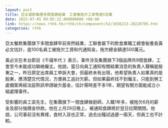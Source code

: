 ```yaml
---
layout: post
title: 亞太餐飲集團多間食肆結業　工會稱拖欠工資等達5百萬
date: 2022-07-05 09:05:22.000000000 +08:00
link: https://news.rthk.hk/rthk/ch/component/k2/1656213-20220705.htm
categories: rthk
---
```


亞太餐飲集團旗下多間食肆早前突然結業，工聯會屬下的飲食業職工總會秘書長黃必文估計，逾100名員工被拖欠工資和代通知金，拖欠總金額達500萬元。

黃必文在本台節目《千禧年代 》表示，事件涉及集團旗下3個品牌共9間食肆，工會至今未能成功聯絡僱主。他說，當日向員工通知有關結業消息的負責人聲稱是股東之一，昨日原定出席員工申訴大會，但最終未有出現，他希望負責人如果真的是股東，應清楚交代情況，方便員工追討欠薪。但如果最終找不到僱主，只能到勞工處備案再經法庭聆訊申請破欠基金，估計需時差不多1年，期望有關方面能成立小組處理事件。

受影響的員工梁先生，在集團旗下一間食肆做廚師，入職1年多，被拖欠6月的薪金及部分強積金供款。他在上月29日晚上，被通知食肆將於翌日拉閘關閉。他說，公司事前沒有異樣，食材入貨也正常，過去出糧試過遲一兩天，但員工也不計較。
